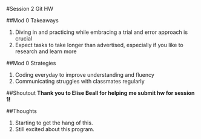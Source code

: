 #Session 2 Git HW

##Mod 0 Takeaways
1. Diving in and practicing while embracing a trial and error approach is crucial
2. Expect tasks to take longer than advertised, especially if you like to research and learn more

##Mod 0 Strategies
1. Coding everyday to improve understanding and fluency
2. Communicating struggles with classmates regularly

##Shoutout
**Thank you to Elise Beall for helping me submit hw for session 1!**

##Thoughts
1. Starting to get the hang of this.
2. Still excited about this program.
